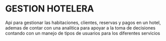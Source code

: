 # GESTION HOTELERA
Api para gestionar las habitaciones, clientes, reservas y pagos en un hotel, ademas de contar con una analitica para apoyar a la toma de decisiones contando con un manejo de tipos de usuarios para los diferentes servicios
